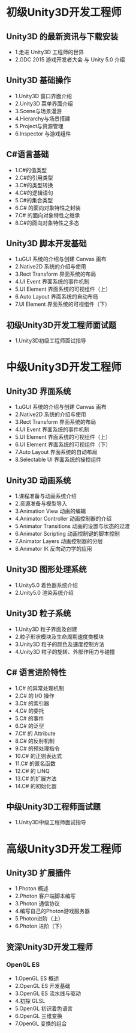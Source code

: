 # 初级Unity3D开发工程师 

## Unity3D 的最新资讯与下载安装 
* 1.走进 Unity3D 工程师的世界 
* 2.GDC 2015 游戏开发者大会 与 Unity 5.0 介绍 

## Unity3D 基础操作 
* 1.Unity3D 窗口界面介绍 
* 2.Unity3D 菜单界面介绍 
* 3.Scene与场景漫游 
* 4.Hierarchy与场景搭建 
* 5.Project与资源管理 
* 6.Inspector 与游戏组件 

## C#语言基础 
* 1.C#的值类型 
* 2.C#的引用类型 
* 3.C#的类型转换 
* 4.C#的逻辑语句 
* 5.C#的集合类型 
* 6.C# 的面向对象特性之封装 
* 7.C# 的面向对象特性之继承 
* 8.C#的面向对象特性之多态 

## Unity3D 脚本开发基础 
* 1.uGUI 系统的介绍与创建 Canvas 画布 
* 2.Native2D 系统的介绍与使用 
* 3.Rect Transform 界面系统的布局 
* 4.UI Event 界面系统的事件机制 
* 5.UI Element 界面系统的可视组件（上） 
* 6.Auto Layout 界面系统的自动布局 
* 7.UI Element 界面系统的可视组件（下） 

## 初级Unity3D开发工程师面试题 
* 1.Unity3D初级工程师面试指导 

# 中级Unity3D开发工程师 

## Unity3D 界面系统 
* 1.uGUI 系统的介绍与创建 Canvas 画布 
* 2.Native2D 系统的介绍与使用 
* 3.Rect Transform 界面系统的布局 
* 4.UI Event 界面系统的事件机制 
* 5.UI Element 界面系统的可视组件（上） 
* 6.UI Element 界面系统的可视组件（下） 
* 7.Auto Layout 界面系统的自动布局 
* 8.Selectable UI 界面系统的操控组件 

## Unity3D 动画系统 
* 1.课程准备与动画系统介绍 
* 2.资源准备与模型导入 
* 3.Animation View 动画的编辑 
* 4.Animator Controller 动画控制器的介绍 
* 5.Animator Transitions 动画的设置与状态的过渡 
* 6.Animator Scripting 动画控制键的脚本控制 
* 7.Animator Layers 动画控制器的分层 
* 8.Animator IK 反向动力学的应用 

## Unity3D 图形处理系统 
* 1.Unity5.0 着色器系统介绍 
* 2.Unity5.0 渲染系统介绍 

## Unity3D 粒子系统 
* 1.Unity3D 粒子界面及创建 
* 2.粒子形状模块及生命周期速度类模块 
* 3.Unity3D 粒子的颜色及速度控制方法 
* 4.Unity3D 粒子的旋转、外部作用力与碰撞 

## C# 语言进阶特性 
* 1.C# 的异常处理机制 
* 2.C# 的 I/O 操作 
* 3.C# 的索引器 
* 4.C# 的委托 
* 5.C# 的事件 
* 6.C# 的泛型 
* 7.C# 的 Attribute 
* 8.C# 的反射机制 
* 9.C# 的预处理指令 
* 10.C# 的正则表达式 
* 11.C# 的匿名函数 
* 12.C# 的 LINQ 
* 13.C# 的扩展方法 
* 14.C# 的初始化器 

## 中级Unity3D工程师面试题 
* 1.Unity3D中级工程师面试指导 

# 高级Unity3D开发工程师 

## Unity3D 扩展插件 
* 1.Photon 概述 
* 2.Photon 客户端脚本编写 
* 3.Photon 通信协议 
* 4.编写自己的Photon游戏服务器 
* 5.Photon进阶（上） 
* 6.Photon 进阶（下） 

## 资深Unity3D开发工程师 

### OpenGL ES 
* 1.OpenGL ES 概述 
* 2.OpenGL ES 开发基础 
* 3.OpenGL ES 流水线与驱动 
* 4.初探 GLSL 
* 5.OpenGL 初识着色语言 
* 6.OpenGL 三维变换 
* 7.OpenGL 变换的组合 